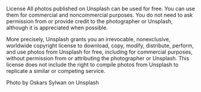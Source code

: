 License
All photos published on Unsplash can be used for free. You can use them for commercial and noncommercial purposes. You do not need to ask permission from or provide credit to the photographer or Unsplash, although it is appreciated when possible.

More precisely, Unsplash grants you an irrevocable, nonexclusive, worldwide copyright license to download, copy, modify, distribute, perform, and use photos from Unsplash for free, including for commercial purposes, without permission from or attributing the photographer or Unsplash. This license does not include the right to compile photos from Unsplash to replicate a similar or competing service.

Photo by Oskars Sylwan on Unsplash